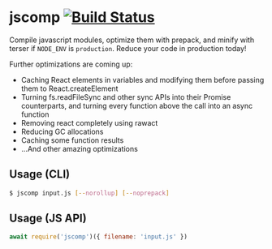 # jscomp [![Build Status](https://travis-ci.org/fabiosantoscode/jscomp.svg?branch=master)](https://travis-ci.org/fabiosantoscode/jscomp)

Compile javascript modules, optimize them with prepack, and minify with terser if `NODE_ENV` is `production`. Reduce your code in production today!

Further optimizations are coming up:

 - Caching React elements in variables and modifying them before passing them to React.createElement
 - Turning fs.readFileSync and other sync APIs into their Promise counterparts, and turning every function above the call into an async function
 - Removing react completely using rawact
 - Reducing GC allocations
 - Caching some function results
 - ...And other amazing optimizations

## Usage (CLI)

```bash
$ jscomp input.js [--norollup] [--noprepack]
```

## Usage (JS API)

```javascript
await require('jscomp')({ filename: 'input.js' })
```
